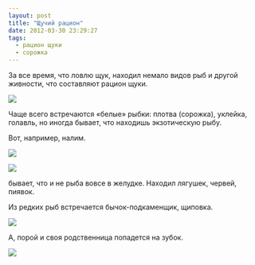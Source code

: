 ```yaml
---
layout: post
title: "Щучий рацион"
date: 2012-03-30 23:29:27
tags:
  - рацион щуки
  - сорожка
---
```

За все время, что ловлю щук, находил немало видов рыб и другой живности,
что составляют рацион щуки.

![](http://fishingguru.ru/uploads/images/00/00/01/2012/03/30/e69009.jpg)

Чаще всего встречаются «белые» рыбки: плотва (сорожка), уклейка,
голавль, но иногда бывает, что находишь экзотическую рыбу.

Вот, например, налим.

![](http://fishingguru.ru/uploads/images/00/00/01/2012/03/30/e25788.jpg)

![](http://fishingguru.ru/uploads/images/00/00/01/2012/03/30/63688c.jpg)

бывает, что и не рыба вовсе в желудке. Находил лягушек, червей, пиявок. 

Из редких рыб встречается бычок-подкаменщик, щиповка.

![](http://fishingguru.ru/uploads/images/00/00/01/2012/03/30/04b230.jpg)

А, порой и своя родственница попадется на зубок.

![](http://fishingguru.ru/uploads/images/00/00/01/2012/03/30/bda7e6.jpg)

